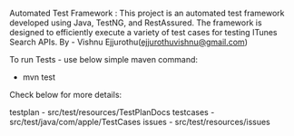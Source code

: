 Automated Test Framework :
This project is an automated test framework developed using Java, TestNG, and RestAssured. The framework is designed to efficiently execute a variety of test cases for testing ITunes Search APIs.
By - Vishnu Ejjurothu(ejjurothuvishnu@gmail.com)

To run Tests - use below simple maven command:
- mvn test

Check below for more details:

testplan - src/test/resources/TestPlanDocs
testcases - src/test/java/com/apple/TestCases
issues - src/test/resources/issues




